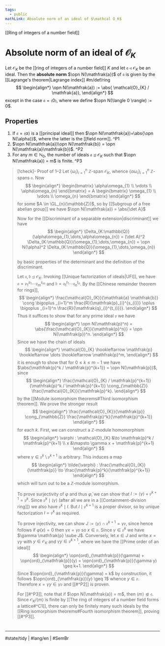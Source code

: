 ```yaml
---
tags:
  - public
mathLink: Absolute norm of an ideal of $\mathcal O_K$
---
```

[[Ring of integers of a number field]]
# Absolute norm of an ideal of $\mathcal{O}_{K}$

Let $\mathcal{O}_{K}$ be the [[ring of integers of a number field]] $K$
and let $\mathfrak{a} \triangleleft \mathcal{O}_{K}$ be an ideal.
Then the **absolute norm** $\opn N(\mathfrak{a})$ of $\mathfrak{a}$ is given by the [[Lagrange's theorem|Lagrange index]] #m/def/ring 
$$
\begin{align*}
\opn N(\mathfrak{a}) := \abs{ \mathcal{O}_{K} / \mathfrak{a}},
\end{align*}
$$
except in the case $\mathfrak{a} = \langle 0 \rangle$, where we define $\opn N(\langle 0 \rangle) := 0$.

## Properties

1. If $\mathfrak{a} = \langle \alpha \rangle$ is a [[principal ideal]] then $\opn N(\mathfrak{a})=\abs{\opn N(\alpha)}$, where the latter is the [[field norm]]. ^P1
2. $\opn N(\mathfrak{a})\opn N(\mathfrak{b}) = \opn N(\mathfrak{a}\mathfrak{b})$. ^P2
3. For any $m \in \mathbb{N}_{0}$, the number of ideals $\mathfrak{a} \trianglelefteq \mathcal{O}_{K}$ such that $\opn N(\mathfrak{a}) = m$ is finite. ^P3

> [!check]- Proof of 1–2
> Let $\{ \omega_{i} \}_{i=1}^n$ $\mathbb{Z}$-span $\mathcal{O}_{K}$,
> whence $\{ \alpha\omega_{i} \}_{i=1}^n$ $\mathbb{Z}$-spans $\mathfrak{a}$.
> Now
> $$
> \begin{align*}
> \begin{bmatrix}
> \alpha\omega_{1} \\
> \vdots \\
> \alpha\omega_{n}
> \end{bmatrix} = A \begin{bmatrix}
> \omega_{1} \\
> \vdots \\
> \omega_{n}
> \end{bmatrix}
> \end{align*}
> $$
> for some $A \in \GL_{n}(\mathbb{Z})$,
> so by [[Subgroup of a free abelian group]] we have $\opn N(\mathfrak{a}) = \abs{\det A}$
> 
> Now for the [[Discriminant of a separable extension|discriminant]] we have
> $$
> \begin{align*}
> \Delta_{K:\mathbb{Q}}(\alpha\omega_{1},\dots,\alpha\omega_{n}) = (\det A)^2 \Delta_{K:\mathbb{Q}}(\omega_{1},\dots,\omega_{n}) = \opn N(\alpha)^2 \Delta_{K:\mathbb{Q}}(\omega_{1},\dots,\omega_{n})
> \end{align*}
> $$
> 
> by basic properties of the determinant and the definition of the discriminant.
> 
> Let $\mathfrak{a},\mathfrak{b} \trianglelefteq \mathcal{O}_{K}$.
> Invoking [[Unique factorization of ideals|UFI]], we have $\mathfrak{a} = \mathfrak{p}_{1}^{s_{1}} \cdots \mathfrak{p}_{m}^{s_{m}}$ and $\mathfrak{b} = \mathfrak{q}_{1}^{t_{1}}\cdots\mathfrak{q}_{n}^{t_{n}}$.
> By the [[Chinese remainder theorem for rings]], 
> $$
> \begin{align*}
> \frac{\mathcal{O}_{K}}{\mathfrak{a} \mathfrak{b}} \cong \bigoplus _{i=1}^m \frac{R}{\mathfrak{p}_{i}^{s_{i}}} \oplus \bigoplus _{i=1}^n \frac{R}{\mathfrak{q}_{i}^{t_{i}}}.
> \end{align*}
> $$
> Thus it suffices to show that for any prime ideal $\mathfrak{p}$ we have
> $$
> \begin{align*}
> \opn N(\mathfrak{p}^n) = \abs{\frac{\mathcal{O}_{K}}{\mathfrak{p}^n}} = \opn N(\mathfrak{p})^n.
> \end{align*}
> $$
> Since we have the chain of ideals
> $$
> \begin{align*}
> \mathcal{O}_{K} \hookleftarrow \mathfrak{p} \hookleftarrow \dots \hookleftarrow \mathfrak{p}^m,
> \end{align*}
> $$
> it is enough to show that for $0 \leq k \leq m-1$ we have $\abs{\mathfrak{p}^k / \mathfrak{p}^{k+1}} = \opn N(\mathfrak{p})$,
> since
> $$
> \begin{align*}
> \frac{\mathcal{O}_{K} / \mathfrak{p}^{k+1}}{\mathfrak{p}^k / \mathfrak{p}^{k+1}} \cong_{\mathbb{Z}} \frac{\mathcal{O}_{K}}{\mathfrak{p}^k}.
> \end{align*}
> $$
> by the [[Module isomorphism theorems#Third isomorphism theorem]].
> We prove the stronger result
> $$
> \begin{align*}
> \frac{\mathcal{O}_{K}}{\mathfrak{p}} \cong_{\mathbb{Z}} \frac{\mathfrak{p}^k}{\mathfrak{p}^{k+1}}
> \end{align*}
> $$
> for each $k$.
> First, we can construct a $\mathbb{Z}$-module homomorphism
> $$
> \begin{align*}
> \varphi : \mathcal{O}_{K} &\to \mathfrak{p}^k / \mathfrak{p}^{k+1} \\
> x &\mapsto \gamma x + \mathfrak{p}^{k+1}
> \end{align*}
> $$
> where $\gamma \in \mathfrak{p}^{k} \setminus \mathfrak{p}^{k+1}$ is arbitrary.
> This induces a map
> $$
> \begin{align*}
> \tilde{\varphi} : \frac{\mathcal{O}_{K}}{\mathfrak{p}} \to \frac{\mathfrak{p}^k}{\mathfrak{p}^{k+1}}
> \end{align*}
> $$
> which will turn out to be a $\mathbb{Z}$-module isomorphism.
> 
> To prove surjectivity of $\varphi$ and thus $\tilde{\varphi}$, we can show that $I := \langle \gamma \rangle + \mathfrak{p}^{k+1} = \mathfrak{p}^k$.
> Since $\mathfrak{p}^k \mid \langle \gamma \rangle$ (after all we are in a [[Containment-division ring]])
> we also have $\mathfrak{p}^k \mid I$.
> But $I \mid \mathfrak{p}^{k+1}$ is a proper divisor, so by unique factorization $I = \mathfrak{p}^k$ as required.
> 
> To prove injectivity, we can show $J := \langle \gamma \rangle \cap \mathfrak{p}^{k+1} = \gamma \mathfrak{p}$,
> since hence follows if $\tilde{\varphi}(x) = 0$ then $\gamma x = \gamma \mathfrak{p}$ so $x \in \mathfrak{p}$.
> Since $\gamma \in \mathfrak{p}^k$ we have $\gamma \mathfrak{p} \sube J$.
> Conversely, let $x \in J$ and write $x = \gamma y$ with $y \in \mathcal{O}_{K}$ and $\gamma y \in \mathfrak{p}^{k+1}$,
> where we have the [[Prime order of an ideal]]
> $$
> \begin{align*}
> \opn{ord}_{\mathfrak{p}}(\gamma) + \opn{ord}_{\mathfrak{p}}(y) = \opn{ord}_{\mathfrak{p}}(\gamma y) \geq k+1.
> \end{align*}
> $$
> Since $\opn{ord}_{\mathfrak{p}}(\gamma) = k$ by construction, it follows $\opn{ord}_{\mathfrak{p}}(y) \geq 1$ whence $y \in \mathfrak{p}$.
> Therefore $x = \gamma y \in \gamma \mathfrak{p}$ and [[#^P2]] is proven.
> 
> For [[#^P3]], note that if $\opn N(\mathfrak{a}) = m$, then $\langle m \rangle \trianglelefteq \mathfrak{a}$.
> Since $\mathcal{O}_{K} /\langle m  \rangle$ is finite by [[The ring of integers of a number field forms a lattice#^C1]], there can only be finitely many such ideals by the [[Ring isomorphism theorems#Fourth isomorphism theorem]], proving [[#^P3]]. <span class="QED"/>

#
---
#state/tidy | #lang/en | #SemBr
